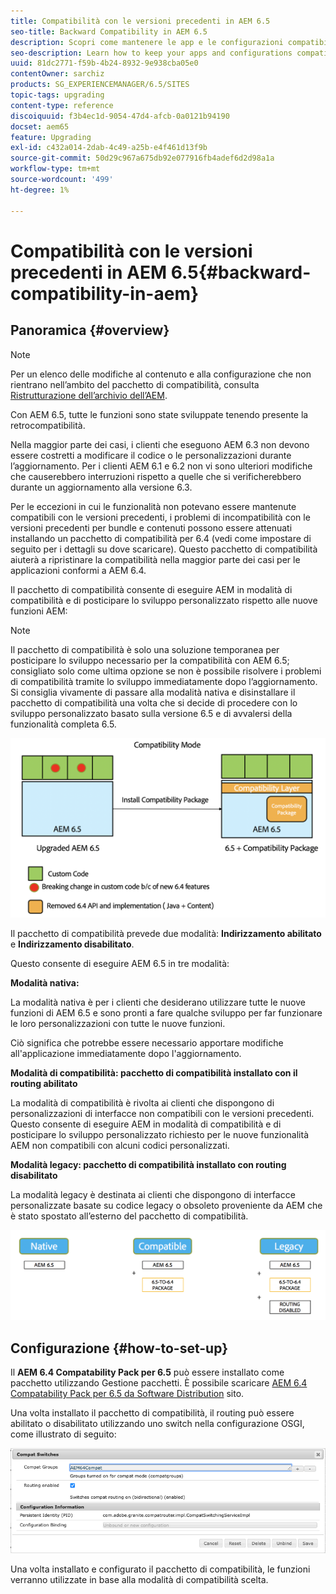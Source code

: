 ```yaml
---
title: Compatibilità con le versioni precedenti in AEM 6.5
seo-title: Backward Compatibility in AEM 6.5
description: Scopri come mantenere le app e le configurazioni compatibili con AEM 6.5
seo-description: Learn how to keep your apps and configurations compatible with AEM 6.5
uuid: 81dc2771-f59b-4b24-8932-9e938cba05e0
contentOwner: sarchiz
products: SG_EXPERIENCEMANAGER/6.5/SITES
topic-tags: upgrading
content-type: reference
discoiquuid: f3b4ec1d-9054-47d4-afcb-0a0121b94190
docset: aem65
feature: Upgrading
exl-id: c432a014-2dab-4c49-a25b-e4f461d13f9b
source-git-commit: 50d29c967a675db92e077916fb4adef6d2d98a1a
workflow-type: tm+mt
source-wordcount: '499'
ht-degree: 1%

---
```


# Compatibilità con le versioni precedenti in AEM 6.5{#backward-compatibility-in-aem}

## Panoramica {#overview}

>[!NOTE]
>
>Per un elenco delle modifiche al contenuto e alla configurazione che non rientrano nell’ambito del pacchetto di compatibilità, consulta [Ristrutturazione dell’archivio dell’AEM](/help/sites-deploying/repository-restructuring.md).

Con AEM 6.5, tutte le funzioni sono state sviluppate tenendo presente la retrocompatibilità.

Nella maggior parte dei casi, i clienti che eseguono AEM 6.3 non devono essere costretti a modificare il codice o le personalizzazioni durante l’aggiornamento. Per i clienti AEM 6.1 e 6.2 non vi sono ulteriori modifiche che causerebbero interruzioni rispetto a quelle che si verificherebbero durante un aggiornamento alla versione 6.3.

Per le eccezioni in cui le funzionalità non potevano essere mantenute compatibili con le versioni precedenti, i problemi di incompatibilità con le versioni precedenti per bundle e contenuti possono essere attenuati installando un pacchetto di compatibilità per 6.4 (vedi come impostare di seguito per i dettagli su dove scaricare). Questo pacchetto di compatibilità aiuterà a ripristinare la compatibilità nella maggior parte dei casi per le applicazioni conformi a AEM 6.4.

Il pacchetto di compatibilità consente di eseguire AEM in modalità di compatibilità e di posticipare lo sviluppo personalizzato rispetto alle nuove funzioni AEM:

>[!NOTE]
>
>Il pacchetto di compatibilità è solo una soluzione temporanea per posticipare lo sviluppo necessario per la compatibilità con AEM 6.5; consigliato solo come ultima opzione se non è possibile risolvere i problemi di compatibilità tramite lo sviluppo immediatamente dopo l’aggiornamento. Si consiglia vivamente di passare alla modalità nativa e disinstallare il pacchetto di compatibilità una volta che si decide di procedere con lo sviluppo personalizzato basato sulla versione 6.5 e di avvalersi della funzionalità completa 6.5.

![sase](assets/sase.png)

Il pacchetto di compatibilità prevede due modalità: **Indirizzamento abilitato** e **Indirizzamento disabilitato**.

Questo consente di eseguire AEM 6.5 in tre modalità:

**Modalità nativa:**

La modalità nativa è per i clienti che desiderano utilizzare tutte le nuove funzioni di AEM 6.5 e sono pronti a fare qualche sviluppo per far funzionare le loro personalizzazioni con tutte le nuove funzioni.

Ciò significa che potrebbe essere necessario apportare modifiche all&#39;applicazione immediatamente dopo l&#39;aggiornamento.

**Modalità di compatibilità: pacchetto di compatibilità installato con il routing abilitato**

La modalità di compatibilità è rivolta ai clienti che dispongono di personalizzazioni di interfacce non compatibili con le versioni precedenti. Questo consente di eseguire AEM in modalità di compatibilità e di posticipare lo sviluppo personalizzato richiesto per le nuove funzionalità AEM non compatibili con alcuni codici personalizzati.

**Modalità legacy: pacchetto di compatibilità installato con routing disabilitato**

La modalità legacy è destinata ai clienti che dispongono di interfacce personalizzate basate su codice legacy o obsoleto proveniente da AEM che è stato spostato all’esterno del pacchetto di compatibilità.

![sapte](assets/sapte.png)

## Configurazione {#how-to-set-up}

Il **AEM 6.4 Compatability Pack per 6.5** può essere installato come pacchetto utilizzando Gestione pacchetti. È possibile scaricare [AEM 6.4 Compatability Pack per 6.5 da Software Distribution](https://experience.adobe.com/#/downloads/content/software-distribution/en/aem.html?fulltext=compat*&amp;orderby=%40jcr%3Acontent%2Fjcr%3AlastModified&amp;orderby.sort=desc&amp;layout=list&amp;p.offset=0&amp;p.limit=20&amp;package=%2Fcontent%2Fsoftware-distribution%2Fen%2Fdetails.html%2Fcontent%2Fdam%2Faem%2Fpublic%2Fadobe%2Fpackages%2Fcq650%2Fcompatpack%2Faem-compat-cq65-to-cq64) sito.

Una volta installato il pacchetto di compatibilità, il routing può essere abilitato o disabilitato utilizzando uno switch nella configurazione OSGI, come illustrato di seguito:

![Opzioni compatibilità](assets/compat-switches.png)

Una volta installato e configurato il pacchetto di compatibilità, le funzioni verranno utilizzate in base alla modalità di compatibilità scelta.
